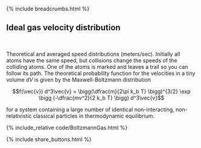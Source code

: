 {% include breadcrumbs.html %}

## Ideal gas velocity distribution
<div class="header_line"><br/></div>

Theoretical and averaged speed distributions (meters/sec).
Initially all atoms have the same speed, but collisions
change the speeds of the colliding atoms. One of the atoms is
marked and leaves a trail so you can follow its path.
The theoretical probability function for the velocities in 
a tiny volume $dV$ is given by the Maxwell-Boltzmann distribution

$$f(\vec{v}) d^3\vec{v} = \bigg(\dfrac{m}{2\pi k_b T} \bigg)^{3/2} \exp \bigg (-\dfrac{mv^2}{2 k_b T} \bigg) d^3\vec{v}$$ 

for a system containing a large number of identical non-interacting, 
non-relativistic classical particles in thermodynamic equilibrium.


{% include_relative code/BoltzmannGas.html %}

<p style="clear: both;"></p>

{% include share_buttons.html %}


